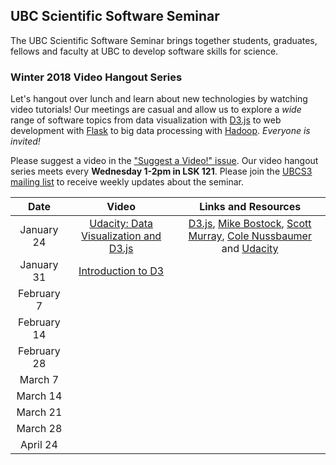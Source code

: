 ## UBC Scientific Software Seminar

The UBC Scientific Software Seminar brings together students, graduates, fellows and faculty at UBC to develop software skills for science.

### Winter 2018 Video Hangout Series

Let's hangout over lunch and learn about new technologies by watching video tutorials! Our meetings are casual and allow us to explore a *wide* range of software topics from data visualization with [D3.js](https://d3js.org/) to web development with [Flask](http://flask.pocoo.org/) to big data processing with [Hadoop](http://hadoop.apache.org/). *Everyone is invited!*

Please suggest a video in the ["Suggest a Video!" issue](https://github.com/ubcs3/2018-Winter-VHS/issues/1). Our video hangout series meets every **Wednesday 1-2pm in LSK 121**. Please join the [UBCS3 mailing list](https://ubc.ca1.qualtrics.com/jfe/form/SV_6VCa1EYL5xjlUQ5) to receive weekly updates about the seminar.

| Date | Video | Links and Resources |
| :---: | :---: | :---: |
| January 24 | [Udacity: Data Visualization and D3.js](https://www.youtube.com/watch?v=mfLklbVU7r0&list=PLAwxTw4SYaPmN67oPL09hz8-JUwQ5Aqci) | [D3.js](https://d3js.org/), [Mike Bostock](https://bl.ocks.org/mbostock), [Scott Murray](http://alignedleft.com/), [Cole Nussbaumer](http://www.storytellingwithdata.com/) and [Udacity](https://www.udacity.com/) |
| January 31 | [Introduction to D3](https://www.youtube.com/watch?v=8jvoTV54nXw) | |
| February 7 | | |
| February 14 | | |
| February 28 | | |
| March 7 | | |
| March 14 | | |
| March 21 | | |
| March 28 | | |
| April 24 | | |
